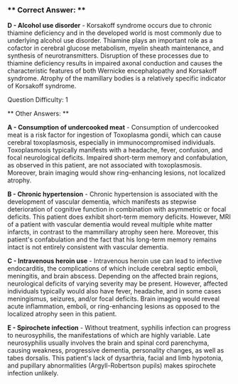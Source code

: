 ### ** Correct Answer: **

**D - Alcohol use disorder** - Korsakoff syndrome occurs due to chronic thiamine deficiency and in the developed world is most commonly due to underlying alcohol use disorder. Thiamine plays an important role as a cofactor in cerebral glucose metabolism, myelin sheath maintenance, and synthesis of neurotransmitters. Disruption of these processes due to thiamine deficiency results in impaired axonal conduction and causes the characteristic features of both Wernicke encephalopathy and Korsakoff syndrome. Atrophy of the mamillary bodies is a relatively specific indicator of Korsakoff syndrome.

Question Difficulty: 1

** Other Answers: **

**A - Consumption of undercooked meat** - Consumption of undercooked meat is a risk factor for ingestion of Toxoplasma gondii, which can cause cerebral toxoplasmosis, especially in immunocompromised individuals. Toxoplasmosis typically manifests with a headache, fever, confusion, and focal neurological deficits. Impaired short-term memory and confabulation, as observed in this patient, are not associated with toxoplasmosis. Moreover, brain imaging would show ring-enhancing lesions, not localized atrophy.

**B - Chronic hypertension** - Chronic hypertension is associated with the development of vascular dementia, which manifests as stepwise deterioration of cognitive function in combination with asymmetric or focal deficits. This patient does exhibit short-term memory deficits. However, MRI of a patient with vascular dementia would reveal multiple white matter infarcts, in contrast to the mammillary atrophy seen here. Moreover, this patient's confabulation and the fact that his long-term memory remains intact is not entirely consistent with vascular dementia.

**C - Intravenous heroin use** - Intravenous heroin use can lead to infective endocarditis, the complications of which include cerebral septic emboli, meningitis, and brain abscess. Depending on the affected brain regions, neurological deficits of varying severity may be present. However, affected individuals typically would also have fever, headache, and in some cases meningismus, seizures, and/or focal deficits. Brain imaging would reveal acute inflammation, emboli, or ring-enhancing lesions as opposed to the localized atrophy seen in this patient.

**E - Spirochete infection** - Without treatment, syphilis infection can progress to neurosyphilis, the manifestations of which are highly variable. Late neurosyphilis usually involves the brain and spinal cord parenchyma, causing weakness, progressive dementia, personality changes, as well as tabes dorsalis. This patient's lack of dysarthria, facial and limb hypotonia, and pupillary abnormalities (Argyll-Robertson pupils) makes spirochete infection unlikely.

